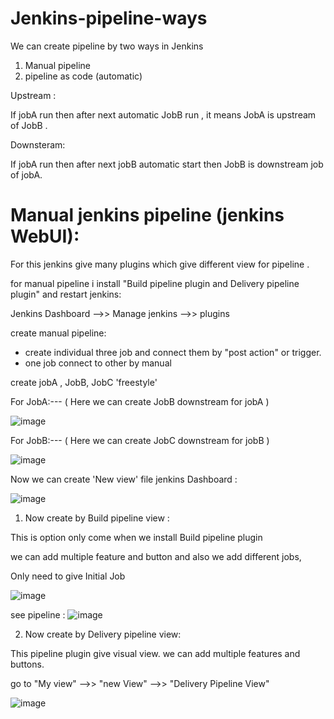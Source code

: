 # Jenkins-pipeline-ways

We can create pipeline by two ways in Jenkins 
 1. Manual pipeline
 2. pipeline as code (automatic)

Upstream :

  If jobA run then after next automatic JobB run , it means JobA is upstream of JobB .

Downsteram:

  If jobA run then after next jobB automatic start then JobB is downstream job of jobA.
  


# Manual jenkins pipeline (jenkins WebUI):

For this jenkins give many plugins which give different view for pipeline .

for manual pipeline i install "Build pipeline plugin and Delivery pipeline plugin" and restart jenkins:

 Jenkins Dashboard -->> Manage jenkins -->> plugins 

 create manual pipeline:
  - create individual three job and connect them by "post action" or trigger.
  - one job connect to other by manual
  
 create jobA , JobB, JobC 'freestyle'

For JobA:--- ( Here we can create JobB downstream for jobA )

 ![image](https://github.com/Pratikshinde55/Jenkins-pipeline-ways/assets/145910708/1ad9d607-37db-4c39-9f83-18fff27b39ad)

For JobB:--- ( Here we can create JobC downstream for jobB )

![image](https://github.com/Pratikshinde55/Jenkins-pipeline-ways/assets/145910708/b24b9c7e-6526-467e-b16c-64b6c86c01d8)

Now we can create 'New view' file jenkins Dashboard :

![image](https://github.com/Pratikshinde55/Jenkins-pipeline-ways/assets/145910708/ebbc47bf-edb4-4b30-b3d3-528af72aa4a9)


1. Now create by Build pipeline view :

 This is option only come when we install Build pipeline plugin

 we can add multiple feature and button and also we add different jobs, 

 Only need to give Initial Job 

 ![image](https://github.com/Pratikshinde55/Jenkins-pipeline-ways/assets/145910708/520cb0b5-b6e9-41dc-9943-ab1aeaa42235)

 see pipeline :
 ![image](https://github.com/Pratikshinde55/Jenkins-pipeline-ways/assets/145910708/17758cef-2aa3-442e-a7cb-84aabeb3472e)


2. Now create by Delivery pipeline view:

This pipeline plugin give visual view.
we can add multiple features and buttons.

go to "My view"  -->> "new View" -->> "Delivery Pipeline View" 

![image](https://github.com/Pratikshinde55/Jenkins-pipeline-ways/assets/145910708/415cf65f-1b14-4a72-a074-b5b9ddc9b1c8)


 


    
